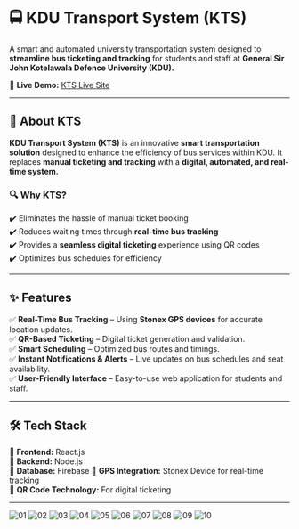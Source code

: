 # 🚍 KDU Transport System (KTS)

A smart and automated university transportation system designed to **streamline bus ticketing and tracking** for students and staff at **General Sir John Kotelawala Defence University (KDU).**  

🔗 **Live Demo:** [KTS Live Site](https://coruscating-panda-4969a5.netlify.app/)  

---

## 🚀 About KTS  

**KDU Transport System (KTS)** is an innovative **smart transportation solution** designed to enhance the efficiency of bus services within KDU. It replaces **manual ticketing and tracking** with a **digital, automated, and real-time system.**  

### 🔍 **Why KTS?**
✔️ Eliminates the hassle of manual ticket booking  
✔️ Reduces waiting times through **real-time bus tracking**  
✔️ Provides a **seamless digital ticketing** experience using QR codes  
✔️ Optimizes bus schedules for efficiency  

---

## ✨ Features  

✅ **Real-Time Bus Tracking** – Using **Stonex GPS devices** for accurate location updates.  
✅ **QR-Based Ticketing** – Digital ticket generation and validation.  
✅ **Smart Scheduling** – Optimized bus routes and timings.  
✅ **Instant Notifications & Alerts** – Live updates on bus schedules and seat availability.  
✅ **User-Friendly Interface** – Easy-to-use web application for students and staff.  

---

## 🛠 Tech Stack  

🔹 **Frontend:** React.js  
🔹 **Backend:** Node.js  
🔹 **Database:** Firebase
🔹 **GPS Integration:**  Stonex Device for real-time tracking  
🔹 **QR Code Technology:** For digital ticketing  

---
![01](https://github.com/user-attachments/assets/e4b34f9e-ab8c-4f92-8d74-d22aec82d30e)
![02](https://github.com/user-attachments/assets/4a00f402-a0fe-47ad-9e96-02bee41b6d36)
![03](https://github.com/user-attachments/assets/00184f7b-ac8a-454d-bdf9-5e6093e68bea)
![04](https://github.com/user-attachments/assets/2b2a1214-a23b-4d92-806c-e746f4b30553)
![05](https://github.com/user-attachments/assets/93db29c4-e9a6-4443-9f03-e0a8826d147c)
![06](https://github.com/user-attachments/assets/f9451811-9874-4dc5-87c7-b64709ffdf10)
![07](https://github.com/user-attachments/assets/53c9cea8-fdb4-4301-afee-ee8f40d9cdd0)
![08](https://github.com/user-attachments/assets/132bd8ff-b931-4784-9482-c84488be7165)
![09](https://github.com/user-attachments/assets/b89cca6a-eeec-499a-ac73-19f7efd4b2b9)
![10](https://github.com/user-attachments/assets/6d8cdebe-70fa-47d5-87fa-dcaa3ee3ef4f)


